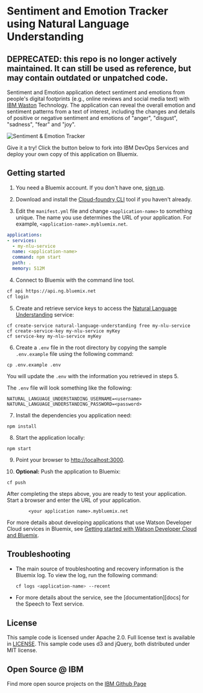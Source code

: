 # Sentiment and Emotion Tracker using Natural Language Understanding

## DEPRECATED: this repo is no longer actively maintained. It can still be used as reference, but may contain outdated or unpatched code.

Sentiment and Emotion application detect sentiment and emotions from people's digital footprints (e.g., online reviews and social media text) with [IBM Waston](watson) Technology. The application can reveal the overall emotion and sentiment patterns from a text of interest, including the changes and details of positive or negative sentiment and emotions of "anger", "disgust", "sadness", "fear" and "joy".

 ![Sentiment & Emotion Tracker](http://i.imgur.com/kEg5hBi.png)

Give it a try! Click the button below to fork into IBM DevOps Services and deploy your own copy of this application on Bluemix.

## Getting started

1. You need a Bluemix account. If you don't have one, [sign up][sign_up].

2. Download and install the [Cloud-foundry CLI][cloud_foundry] tool if you haven't already.

3. Edit the `manifest.yml` file and change `<application-name>` to something unique. The name you use determines the URL of your application. For example, `<application-name>.mybluemix.net`.

  ```yaml
  applications:
  - services:
    - my-nlu-service
    name: <application-name>
    command: npm start
    path: .
    memory: 512M
  ```

4. Connect to Bluemix with the command line tool.

  ```sh
  cf api https://api.ng.bluemix.net
  cf login
  ```

5. Create and retrieve service keys to access the [Natural Language Understanding][service_url] service:

  ```none
  cf create-service natural-language-understanding free my-nlu-service
  cf create-service-key my-nlu-service myKey
  cf service-key my-nlu-service myKey
  ```

6. Create a `.env` file in the root directory by copying the sample `.env.example` file using the following command:

  ```none
  cp .env.example .env
  ```
  You will update the `.env` with the information you retrieved in steps 5.

  The `.env` file will look something like the following:

  ```none
  NATURAL_LANGUAGE_UNDERSTANDING_USERNAME=<username>
  NATURAL_LANGUAGE_UNDERSTANDING_PASSWORD=<password>
  ```

7. Install the dependencies you application need:

  ```none
  npm install
  ```

8. Start the application locally:

  ```none
  npm start
  ```

9. Point your browser to [http://localhost:3000](http://localhost:3000).

10. **Optional:** Push the application to Bluemix:

  ```none
  cf push
  ```

After completing the steps above, you are ready to test your application. Start a browser and enter the URL of your application.

            <your application name>.mybluemix.net


For more details about developing applications that use Watson Developer Cloud services in Bluemix, see [Getting started with Watson Developer Cloud and Bluemix][getting_started].


## Troubleshooting

* The main source of troubleshooting and recovery information is the Bluemix log. To view the log, run the following command:

  ```sh
  cf logs <application-name> --recent
  ```

* For more details about the service, see the [documentation][docs] for the Speech to Text service.

## License

This sample code is licensed under Apache 2.0. Full license text is available in [LICENSE](LICENSE).
This sample code uses d3 and jQuery, both distributed under MIT license.

## Open Source @ IBM
Find more open source projects on the [IBM Github Page](http://ibm.github.io/)

[service_url]: https://www.ibm.com/watson/services/natural-language-understanding/
[watson]: https://www.ibm.com/watson/developer/
[cloud_foundry]: https://github.com/cloudfoundry/cli
[getting_started]: https://console.bluemix.net/docs/services/watson/index.html
[sign_up]: https://console.ng.bluemix.net/registration?target=%2Fcatalog%2F%3Fcategory%3Dwatson
